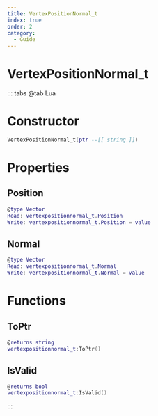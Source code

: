 ```yaml
---
title: VertexPositionNormal_t
index: true
order: 2
category:
  - Guide
---
```


# VertexPositionNormal_t

::: tabs
@tab Lua
# Constructor
```lua
VertexPositionNormal_t(ptr --[[ string ]])
```
# Properties
## Position 
```lua
@type Vector
Read: vertexpositionnormal_t.Position
Write: vertexpositionnormal_t.Position = value
```
## Normal 
```lua
@type Vector
Read: vertexpositionnormal_t.Normal
Write: vertexpositionnormal_t.Normal = value
```
# Functions
## ToPtr
```lua
@returns string
vertexpositionnormal_t:ToPtr()
```
## IsValid
```lua
@returns bool
vertexpositionnormal_t:IsValid()
```

:::